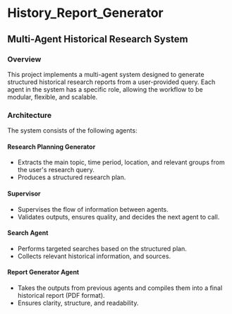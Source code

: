 # History_Report_Generator

## Multi-Agent Historical Research System
### Overview
This project implements a multi-agent system designed to generate structured historical research reports from a user-provided query. Each agent in the system has a specific role, allowing the workflow to be modular, flexible, and scalable.

### Architecture
The system consists of the following agents:
#### Research Planning Generator
 - Extracts the main topic, time period, location, and relevant groups from the user's research query.
 - Produces a structured research plan.

#### Supervisor
 - Supervises the flow of information between agents.
 - Validates outputs, ensures quality, and decides the next agent to call.

#### Search Agent
 - Performs targeted searches based on the structured plan.
 - Collects relevant historical information, and sources.

#### Report Generator Agent
 - Takes the outputs from previous agents and compiles them into a final historical report (PDF format).
 - Ensures clarity, structure, and readability.
